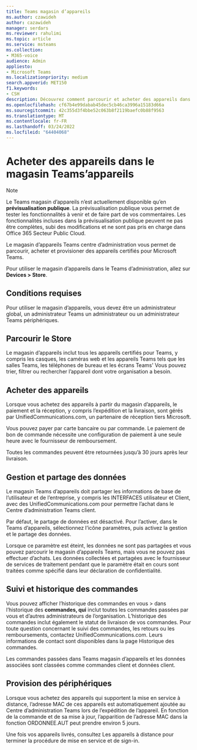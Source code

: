 ```yaml
---
title: Teams magasin d’appareils
ms.author: czawideh
author: cazawideh
manager: serdars
ms.reviewer: rahulimi
ms.topic: article
ms.service: msteams
ms.collection:
- M365-voice
audience: Admin
appliesto:
- Microsoft Teams
ms.localizationpriority: medium
search.appverid: MET150
f1.keywords:
- CSH
description: Découvrez comment parcourir et acheter des appareils dans le magasin d’appareils Teams centre d’administration
ms.openlocfilehash: cf67b4e99dabab45dec5cb46ca3996a15183d66a
ms.sourcegitcommit: 42c355d3f4bbe52c063b8f2119baefc0b88f9563
ms.translationtype: MT
ms.contentlocale: fr-FR
ms.lasthandoff: 03/24/2022
ms.locfileid: "64404068"
---
```

# <a name="purchase-devices-in-the-teams-device-store"></a>Acheter des appareils dans le magasin Teams’appareils

>[!NOTE]
>Le Teams magasin d’appareils n’est actuellement disponible qu’en **prévisualisation publique**. La prévisualisation publique vous permet de tester les fonctionnalités à venir et de faire part de vos commentaires. Les fonctionnalités incluses dans la prévisualisation publique peuvent ne pas être complètes, subi des modifications et ne sont pas pris en charge dans Office 365 Secteur Public Cloud.

Le magasin d’appareils Teams centre d’administration vous permet de parcourir, acheter et provisioner des appareils certifiés pour Microsoft Teams.  

 Pour utiliser le magasin d’appareils dans le Teams d’administration, allez sur **Devices > Store**.

## <a name="requirements"></a>Conditions requises

Pour utiliser le magasin d’appareils, vous devez être un administrateur global, un administrateur Teams un administrateur ou un administrateur Teams périphériques.

## <a name="browse-the-store"></a>Parcourir le Store

Le magasin d’appareils inclut tous les appareils certifiés pour Teams, y compris les casques, les caméras web et les appareils Teams tels que les salles Teams, les téléphones de bureau et les écrans Teams' Vous pouvez trier, filtrer ou rechercher l’appareil dont votre organisation a besoin.

## <a name="purchase-devices"></a>Acheter des appareils

Lorsque vous achetez des appareils à partir du magasin d’appareils, le paiement et la réception, y compris l’expédition et la livraison, sont gérés par UnifiedCommunications.com, un partenaire de réception tiers Microsoft.  

Vous pouvez payer par carte bancaire ou par commande. Le paiement de bon de commande nécessite une configuration de paiement à une seule heure avec le fournisseur de remboursement.

Toutes les commandes peuvent être retournées jusqu’à 30 jours après leur livraison.

## <a name="data-handling-and-sharing"></a>Gestion et partage des données

Le magasin Teams d’appareils doit partager les informations de base de l’utilisateur et de l’entreprise, y compris les INTERFACES utilisateur et Client, avec des UnifiedCommunications.com pour permettre l’achat dans le Centre d’administration Teams client.

Par défaut, le partage de données est désactivé. Pour l’activer, dans le Teams d’appareils, sélectionnez l’icône paramètres, puis activez la gestion et le partage des données.  

Lorsque ce paramètre est éteint, les données ne sont pas partagées et vous pouvez parcourir le magasin d’appareils Teams, mais vous ne pouvez pas effectuer d’achats. Les données collectées et partagées avec le fournisseur de services de traitement pendant que le paramètre était en cours sont traitées comme spécifié dans leur déclaration de confidentialité.

## <a name="order-tracking-and-history"></a>Suivi et historique des commandes

Vous pouvez afficher l’historique des commandes en vous > dans l’historique des **commandes, qui** inclut toutes les commandes passées par vous et d’autres administrateurs de l’organisation. L’historique des commandes inclut également le statut de livraison de vos commandes. Pour toute question concernant le suivi des commandes, les retours ou les remboursements, contactez UnifiedCommunications.com. Leurs informations de contact sont disponibles dans la page Historique des commandes.

Les commandes passées dans Teams magasin d’appareils et les données associées sont classées comme commandes client et données client.

## <a name="provision-devices"></a>Provision des périphériques

Lorsque vous achetez des appareils qui supportent la mise en service à distance, l’adresse MAC de ces appareils est automatiquement ajoutée au Centre d’administration Teams lors de l’expédition de l’appareil. En fonction de la commande et de sa mise à jour, l’apparition de l’adresse MAC dans la fonction ORDONNEE.AUT peut prendre environ 5 jours.

Une fois vos appareils livrés, consultez Les appareils à distance pour terminer la procédure de mise en service et de sign-in.[](remote-provision-remote-login.md#generate-a-verification-code)
